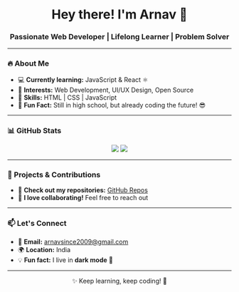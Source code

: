 <h1 align="center">Hey there! I'm Arnav 🚀</h1>
<h3 align="center">Passionate Web Developer | Lifelong Learner | Problem Solver</h3>

---

### 🔥 About Me
- 💻 **Currently learning:** JavaScript & React ⚛️  
- 🎨 **Interests:** Web Development, UI/UX Design, Open Source  
- 🚀 **Skills:** HTML | CSS | JavaScript  
- 🏫 **Fun Fact:** Still in high school, but already coding the future! 😎  

---

### 📊 GitHub Stats  
<p align="center">
  <img src="https://github-readme-streak-stats.herokuapp.com?user=space-guy01&theme=radical&hide_border=true" />
  <img src="https://github-readme-stats.vercel.app/api?username=space-guy01&show_icons=true&theme=radical&hide_border=true" />
</p>

---

### 🚀 Projects & Contributions  
- 🔹 **Check out my repositories:** [GitHub Repos](https://github.com/space-guy01?tab=repositories)  
- 🔹 **I love collaborating!** Feel free to reach out  

---

### 📫 Let's Connect  
- 📩 **Email:** [arnavsince2009@gmail.com](mailto:arnavsince2009@gmail.com)  
- 🌍 **Location:** India  
- 💡 **Fun fact:** I live in **dark mode** 🌙  

---

<p align="center">✨ Keep learning, keep coding! 🚀</p>
